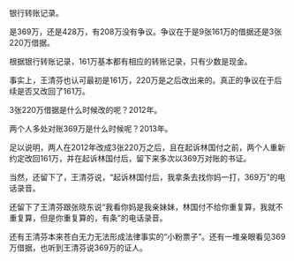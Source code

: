 银行转账记录。

是369万，还是428万，有208万没有争议。争议在于是9张161万的借据还是3张220万借据。

根据银行转账记录，161万基本都有相应的转账记录，只有少数是现金。







事实上，王清芬也认可最初是161万，220万是之后改出来的。真正的争议在于后续是否又改回了161万。

3张220万借据是什么时候改的呢？2012年。

两个人多处对账369万是什么时候呢？2013年。

足以说明，两人在2012年改成3张220万之后，且在起诉林国付之前，两个人重新约定改回161万，并在起诉林国付后，留下来多次以369万对账的书证。

当然，还留下了，王清芬说，“起诉林国付后，我拿条去找你妈一打，369万”的电话录音。

还留下了王清芬跟张晓东说“我看你妈是我亲妹妹，林国付不给你重复算，我就不重复算，但是你重复算的，有条”的电话录音。

还有王清芬本来苍白无力无法形成法律事实的“小粉票子”。还有一堆亲眼看见369万借据，也听到王清芬说369万的证人。